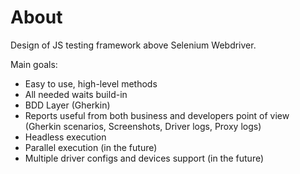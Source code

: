 # About
Design of JS testing framework above Selenium Webdriver.

Main goals:

  - Easy to use, high-level methods
  - All needed waits build-in
  - BDD Layer (Gherkin)
  - Reports useful from both business and developers point of view (Gherkin scenarios, Screenshots, Driver logs, Proxy logs)
  - Headless execution
  - Parallel execution (in the future)
  - Multiple driver configs and devices support (in the future)
